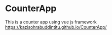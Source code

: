 # CounterApp
This is a counter app using vue js framework
https://kazisohrabuddintitu.github.io/CounterApp/
